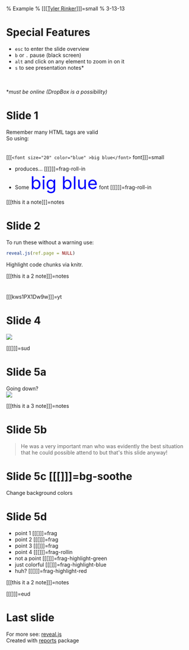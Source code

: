 % Example
% [[[[Tyler Rinker](https://github.com/trinker)]]]=small
% 3-13-13




# Special Features 
- `esc` to enter the slide overview 
- `b` or `.` pause (black screen)
- `alt` and click on any element to zoom in on it
- `s` to see presentation notes*
<br>
<br>
*<em>must be online (DropBox is a possibility)</em>


# Slide 1
Remember many HTML tags are valid   
So using:  
<br />  
[[[`<font size="20" color="blue" >big blue</font>` font]]]=small

- produces... [[[]]]=frag-roll-in
- Some <font size="20" color="blue" >big blue</font> font [[[]]]=frag-roll-in

[[[this it a note]]]=notes

# Slide 2
To run these without a warning use:

```r
reveal.js(ref.page = NULL)
```

Highlight code chunks via knitr.

[[[this it a 2 note]]]=notes

# 
[[[kws1PX1Dw9w]]]=yt

# Slide 4
![](figure/unnamed-chunk-2.png) 


[[[]]]=sud
# Slide 5a 

Going down?    
![](https://s3.amazonaws.com/hakim-static/reveal-js/arrow.png)

[[[this it a 3 note]]]=notes 

# Slide 5b
> He was a very important man who was evidently the best situation that he could 
> possible attend to but that's this slide anyway!

# Slide 5c [[[]]]=bg-soothe
Change background colors 

# Slide 5d  
  
- point 1 [[[]]]=frag   
- point 2 [[[]]]=frag   
- point 3 [[[]]]=frag 
- point 4 [[[]]]=frag-rollin  
- not a point [[[]]]=frag-highlight-green 
- just colorful [[[]]]=frag-highlight-blue
- huh? [[[]]]=frag-highlight-red      

[[[this it a 2 note]]]=notes

[[[]]]=eud


# Last slide
For more see: [reveal.js](http://lab.hakim.se/reveal-js/#/)    
Created with [reports](https://github.com/trinker/reports) package
